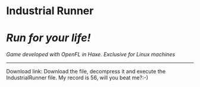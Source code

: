 # Industrial Runner
*Run for your life!*
==================================================
*Game developed with OpenFL in Haxe. Exclusive for Linux machines*
***

Download link: 
Download the file, decompress it and execute the IndustrialRunner file.
My record is 56, will you beat me?:-)
